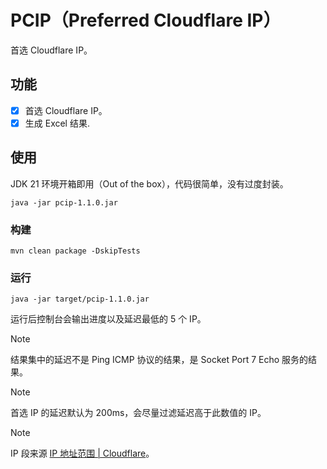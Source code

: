 # PCIP（Preferred Cloudflare IP）

首选 Cloudflare IP。

## 功能

- [x] 首选 Cloudflare IP。
- [x] 生成 Excel 结果.

## 使用

JDK 21 环境开箱即用（Out of the box），代码很简单，没有过度封装。

```shell
java -jar pcip-1.1.0.jar 
```

### 构建

```shell
mvn clean package -DskipTests
```

### 运行

```shell
java -jar target/pcip-1.1.0.jar 
```

运行后控制台会输出进度以及延迟最低的 5 个 IP。

> [!NOTE]
> 结果集中的延迟不是 Ping ICMP 协议的结果，是 Socket Port 7 Echo 服务的结果。

> [!NOTE]
> 首选 IP 的延迟默认为 200ms，会尽量过滤延迟高于此数值的 IP。

> [!NOTE]
> IP 段来源 [IP 地址范围 | Cloudflare](https://www.cloudflare-cn.com/ips-v4)。

